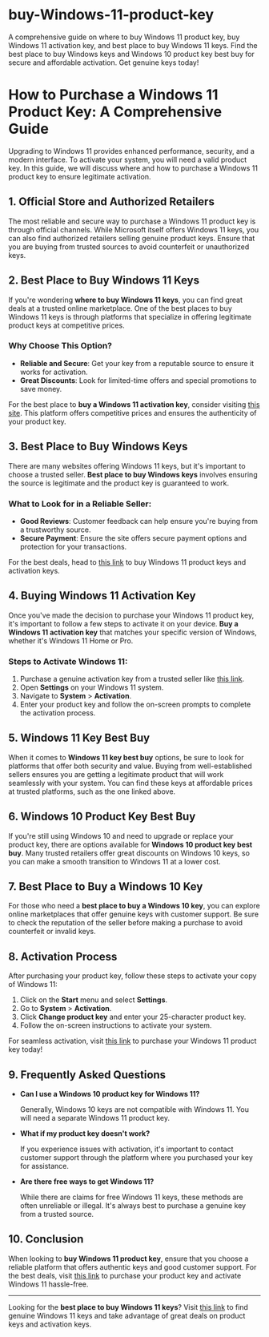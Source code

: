 # buy-Windows-11-product-key
A comprehensive guide on where to buy Windows 11 product key, buy Windows 11 activation key, and best place to buy Windows 11 keys. Find the best place to buy Windows keys and Windows 10 product key best buy for secure and affordable activation. Get genuine keys today!

# How to Purchase a Windows 11 Product Key: A Comprehensive Guide

Upgrading to Windows 11 provides enhanced performance, security, and a modern interface. To activate your system, you will need a valid product key. In this guide, we will discuss where and how to purchase a Windows 11 product key to ensure legitimate activation.

## 1. Official Store and Authorized Retailers

The most reliable and secure way to purchase a Windows 11 product key is through official channels. While Microsoft itself offers Windows 11 keys, you can also find authorized retailers selling genuine product keys. Ensure that you are buying from trusted sources to avoid counterfeit or unauthorized keys.

## 2. Best Place to Buy Windows 11 Keys

If you're wondering **where to buy Windows 11 keys**, you can find great deals at a trusted online marketplace. One of the best places to buy Windows 11 keys is through platforms that specialize in offering legitimate product keys at competitive prices. 

### Why Choose This Option?

- **Reliable and Secure**: Get your key from a reputable source to ensure it works for activation.
- **Great Discounts**: Look for limited-time offers and special promotions to save money.

For the best place to **buy a Windows 11 activation key**, consider visiting [this site](https://ewwhk.com/g/fwsqlvbm30a9ce4d44fbbec73bd971/). This platform offers competitive prices and ensures the authenticity of your product key.

## 3. Best Place to Buy Windows Keys

There are many websites offering Windows 11 keys, but it's important to choose a trusted seller. **Best place to buy Windows keys** involves ensuring the source is legitimate and the product key is guaranteed to work.

### What to Look for in a Reliable Seller:
- **Good Reviews**: Customer feedback can help ensure you're buying from a trustworthy source.
- **Secure Payment**: Ensure the site offers secure payment options and protection for your transactions.

For the best deals, head to [this link](https://ewwhk.com/g/fwsqlvbm30a9ce4d44fbbec73bd971/) to buy Windows 11 product keys and activation keys.

## 4. Buying Windows 11 Activation Key

Once you've made the decision to purchase your Windows 11 product key, it's important to follow a few steps to activate it on your device. **Buy a Windows 11 activation key** that matches your specific version of Windows, whether it's Windows 11 Home or Pro. 

### Steps to Activate Windows 11:
1. Purchase a genuine activation key from a trusted seller like [this link](https://ewwhk.com/g/fwsqlvbm30a9ce4d44fbbec73bd971/).
2. Open **Settings** on your Windows 11 system.
3. Navigate to **System** > **Activation**.
4. Enter your product key and follow the on-screen prompts to complete the activation process.

## 5. Windows 11 Key Best Buy

When it comes to **Windows 11 key best buy** options, be sure to look for platforms that offer both security and value. Buying from well-established sellers ensures you are getting a legitimate product that will work seamlessly with your system. You can find these keys at affordable prices at trusted platforms, such as the one linked above.

## 6. Windows 10 Product Key Best Buy

If you're still using Windows 10 and need to upgrade or replace your product key, there are options available for **Windows 10 product key best buy**. Many trusted retailers offer great discounts on Windows 10 keys, so you can make a smooth transition to Windows 11 at a lower cost.

## 7. Best Place to Buy a Windows 10 Key

For those who need a **best place to buy a Windows 10 key**, you can explore online marketplaces that offer genuine keys with customer support. Be sure to check the reputation of the seller before making a purchase to avoid counterfeit or invalid keys.

## 8. Activation Process

After purchasing your product key, follow these steps to activate your copy of Windows 11:

1. Click on the **Start** menu and select **Settings**.
2. Go to **System** > **Activation**.
3. Click **Change product key** and enter your 25-character product key.
4. Follow the on-screen instructions to activate your system.

For seamless activation, visit [this link](https://ewwhk.com/g/fwsqlvbm30a9ce4d44fbbec73bd971/) to purchase your Windows 11 product key today!

## 9. Frequently Asked Questions

- **Can I use a Windows 10 product key for Windows 11?**

  Generally, Windows 10 keys are not compatible with Windows 11. You will need a separate Windows 11 product key.

- **What if my product key doesn't work?**

  If you experience issues with activation, it's important to contact customer support through the platform where you purchased your key for assistance.

- **Are there free ways to get Windows 11?**

  While there are claims for free Windows 11 keys, these methods are often unreliable or illegal. It's always best to purchase a genuine key from a trusted source.

## 10. Conclusion

When looking to **buy Windows 11 product key**, ensure that you choose a reliable platform that offers authentic keys and good customer support. For the best deals, visit [this link](https://ewwhk.com/g/fwsqlvbm30a9ce4d44fbbec73bd971/) to purchase your product key and activate Windows 11 hassle-free.

---

Looking for the **best place to buy Windows 11 keys**? Visit [this link](https://ewwhk.com/g/fwsqlvbm30a9ce4d44fbbec73bd971/) to find genuine Windows 11 keys and take advantage of great deals on product keys and activation keys.

